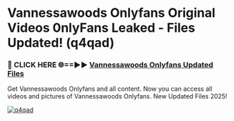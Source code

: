 # Vannessawoods Onlyfans Original Videos 0nlyFans Leaked - Files Updated! (q4qad)

<h3>🔴 CLICK HERE 🌐==►► <a href="https://tinyurl.com/2jnfzry5" rel="nofollow">Vannessawoods Onlyfans Updated Files</a></h3>

Get Vannessawoods Onlyfans and all content. Now you can access all videos and pictures of Vannessawoods Onlyfans. New Updated Files 2025!

[![q4qad](https://i.imgur.com/GyGTBgg.gif)](https://tinyurl.com/2jnfzry5)
